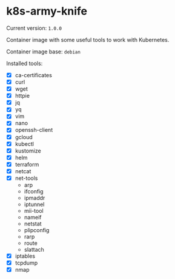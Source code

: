 
# k8s-army-knife

Current version: `1.0.0`

Container image with some useful tools to work with Kubernetes.

Container image base: `debian`

Installed tools:
- [x] ca-certificates
- [x] curl
- [x] wget
- [x] httpie
- [x] jq
- [x] yq
- [x] vim
- [x] nano
- [x] openssh-client
- [x] gcloud
- [x] kubectl
- [x] kustomize
- [x] helm
- [x] terraform
- [x] netcat
- [x] net-tools
	- arp
	- ifconfig
	- ipmaddr
	- iptunnel
	- mii-tool
	- nameif
	- netstat
	- plipconfig
	- rarp
	- route
	- slattach
- [x] iptables
- [x] tcpdump
- [x] nmap
